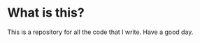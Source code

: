 # What is this?
This is a repository for all the code that I write. Have a good day.
































































































